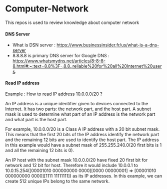# Computer-Network


This repos is used to review knowledge about computer network



#### DNS Server

- What is DSN server : https://www.businessinsider.fr/us/what-is-a-dns-server
- 8.8.8.8 is primary DNS server for Google DNS : https://www.whatsmydns.net/articles/8-8-8-8.html#:~:text=8.8%3F-,8.8.,reliable%20for%20all%20Internet%20users.

#### Read IP address

Example : How to read IP address 10.0.0.0/20 ?

An IP address is a unique identifier given to devices connected to the Internet. It has two parts: the network part, and the host part. A subnet mask is used to determine what part of an IP address is the network part and what part is the host part.

For example, 10.0.0.0/20 is a Class A IP address with a 20 bit subnet mask. This means that the first 20 bits of the IP address identify the network part and the remaining 12 bits are used to identify the host part. The IP address in this example would have a subnet mask of 255.255.240.0(20 first bits is 1 and all the remaining 12 bits is 0).

An IP host with the subnet mask 10.0.0.0/20 have fixed 20 first bit for network and 12 bit for host. Therefore it would include 10.0.0.1 to 10.0.15.254([00001010 000000000 0000][0000 00000001] => [00001010 000000000 0000][1111 11111111]) as its IP addresses. In this example, we can create 512 unique IPs belong to the same network.


